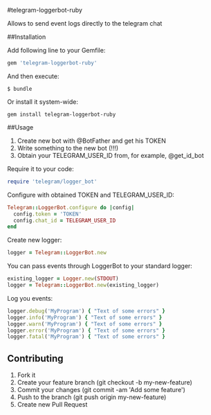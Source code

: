 #telegram-loggerbot-ruby

Allows to send event logs directly to the telegram chat

##Installation

Add following line to your Gemfile:

```ruby
gem 'telegram-loggerbot-ruby'
```

And then execute:

```
$ bundle
```

Or install it system-wide:

```
gem install telegram-loggerbot-ruby
```

##Usage

1. Create new bot with @BotFather and get his TOKEN
2. Write something to the new bot (!!!)
3. Obtain your TELEGRAM_USER_ID from, for example, @get_id_bot

Require it to your code:

```ruby
require 'telegram/logger_bot'
```

Configure with obtained TOKEN and TELEGRAM_USER_ID: 

```ruby
Telegram::LoggerBot.configure do |config|
  config.token = 'TOKEN'
  config.chat_id = TELEGRAM_USER_ID
end
```

Create new logger:

```ruby
logger = Telegram::LoggerBot.new
```

You can pass events through LoggerBot to your standard logger:

```ruby
existing_logger = Logger.new(STDOUT)
logger = Telegram::LoggerBot.new(existing_logger)
``` 

Log you events:

```ruby
logger.debug('MyProgram') { "Text of some errors" }
logger.info('MyProgram') { "Text of some errors" }
logger.warn('MyProgram') { "Text of some errors" }
logger.error('MyProgram') { "Text of some errors" }
logger.fatal('MyProgram') { "Text of some errors" }
```

## Contributing

1. Fork it
2. Create your feature branch (git checkout -b my-new-feature)
3. Commit your changes (git commit -am 'Add some feature')
4. Push to the branch (git push origin my-new-feature)
5. Create new Pull Request
